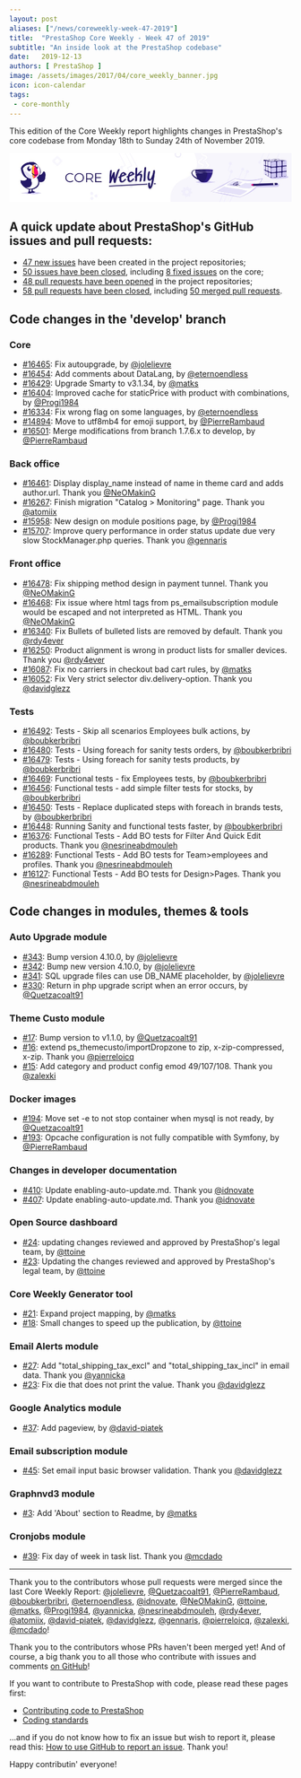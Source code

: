 ```yaml
---
layout: post
aliases: ["/news/coreweekly-week-47-2019"]
title:  "PrestaShop Core Weekly - Week 47 of 2019"
subtitle: "An inside look at the PrestaShop codebase"
date:   2019-12-13
authors: [ PrestaShop ]
image: /assets/images/2017/04/core_weekly_banner.jpg
icon: icon-calendar
tags:
 - core-monthly
---
```


This edition of the Core Weekly report highlights changes in PrestaShop's core codebase from Monday 18th to Sunday 24th of November 2019.

![Core Weekly banner](/assets/images/2018/12/banner-core-weekly.jpg)


## A quick update about PrestaShop's GitHub issues and pull requests:

- [47 new issues](https://github.com/search?q=org%3APrestaShop+is%3Apublic++-repo%3Aprestashop%2Fprestashop.github.io++is%3Aissue+created%3A2019-11-18..2019-11-24) have been created in the project repositories;
- [50 issues have been closed](https://github.com/search?q=org%3APrestaShop+is%3Apublic++-repo%3Aprestashop%2Fprestashop.github.io++is%3Aissue+closed%3A2019-11-18..2019-11-24), including [8 fixed issues](https://github.com/search?q=org%3APrestaShop+is%3Apublic++-repo%3Aprestashop%2Fprestashop.github.io++is%3Aissue+label%3Afixed+closed%3A2019-11-18..2019-11-24) on the core;
- [48 pull requests have been opened](https://github.com/search?q=org%3APrestaShop+is%3Apublic++-repo%3Aprestashop%2Fprestashop.github.io++is%3Apr+created%3A2019-11-18..2019-11-24) in the project repositories;
- [58 pull requests have been closed](https://github.com/search?q=org%3APrestaShop+is%3Apublic++-repo%3Aprestashop%2Fprestashop.github.io++is%3Apr+closed%3A2019-11-18..2019-11-24), including [50 merged pull requests](https://github.com/search?q=org%3APrestaShop+is%3Apublic++-repo%3Aprestashop%2Fprestashop.github.io++is%3Apr+merged%3A2019-11-18..2019-11-24).


## Code changes in the 'develop' branch


### Core
* [#16465](https://github.com/PrestaShop/PrestaShop/pull/16465): Fix autoupgrade, by [@jolelievre](https://github.com/jolelievre)
* [#16454](https://github.com/PrestaShop/PrestaShop/pull/16454): Add comments about DataLang, by [@eternoendless](https://github.com/eternoendless)
* [#16429](https://github.com/PrestaShop/PrestaShop/pull/16429): Upgrade Smarty to v3.1.34, by [@matks](https://github.com/matks)
* [#16404](https://github.com/PrestaShop/PrestaShop/pull/16404): Improved cache for staticPrice with product with combinations, by [@Progi1984](https://github.com/Progi1984)
* [#16334](https://github.com/PrestaShop/PrestaShop/pull/16334): Fix wrong flag on some languages, by [@eternoendless](https://github.com/eternoendless)
* [#14894](https://github.com/PrestaShop/PrestaShop/pull/14894): Move to utf8mb4 for emoji support, by [@PierreRambaud](https://github.com/PierreRambaud)
* [#16501](https://github.com/PrestaShop/PrestaShop/pull/16501): Merge modifications from branch 1.7.6.x to develop, by [@PierreRambaud](https://github.com/PierreRambaud)


### Back office
* [#16461](https://github.com/PrestaShop/PrestaShop/pull/16461): Display display_name instead of name in theme card and adds author.url. Thank you [@NeOMakinG](https://github.com/NeOMakinG)
* [#16267](https://github.com/PrestaShop/PrestaShop/pull/16267): Finish migration "Catalog > Monitoring" page. Thank you [@atomiix](https://github.com/atomiix)
* [#15958](https://github.com/PrestaShop/PrestaShop/pull/15958): New design on module positions page, by [@Progi1984](https://github.com/Progi1984)
* [#15707](https://github.com/PrestaShop/PrestaShop/pull/15707): Improve query performance in order status update due very slow StockManager.php queries. Thank you [@gennaris](https://github.com/gennaris)


### Front office
* [#16478](https://github.com/PrestaShop/PrestaShop/pull/16478): Fix shipping method design in payment tunnel. Thank you [@NeOMakinG](https://github.com/NeOMakinG)
* [#16468](https://github.com/PrestaShop/PrestaShop/pull/16468): Fix issue where html tags from ps_emailsubscription module would be escaped and not interpreted as HTML. Thank you [@NeOMakinG](https://github.com/NeOMakinG)
* [#16340](https://github.com/PrestaShop/PrestaShop/pull/16340): Fix Bullets of bulleted lists are removed by default. Thank you [@rdy4ever](https://github.com/rdy4ever)
* [#16250](https://github.com/PrestaShop/PrestaShop/pull/16250): Product alignment is wrong in product lists for smaller devices. Thank you [@rdy4ever](https://github.com/rdy4ever)
* [#16087](https://github.com/PrestaShop/PrestaShop/pull/16087): Fix no carriers in checkout bad cart rules, by [@matks](https://github.com/matks)
* [#16052](https://github.com/PrestaShop/PrestaShop/pull/16052): Fix Very strict selector div.delivery-option. Thank you [@davidglezz](https://github.com/davidglezz)


### Tests
* [#16492](https://github.com/PrestaShop/PrestaShop/pull/16492): Tests - Skip all scenarios Employees bulk actions, by [@boubkerbribri](https://github.com/boubkerbribri)
* [#16480](https://github.com/PrestaShop/PrestaShop/pull/16480): Tests - Using foreach for sanity tests orders, by [@boubkerbribri](https://github.com/boubkerbribri)
* [#16479](https://github.com/PrestaShop/PrestaShop/pull/16479): Tests - Using foreach for sanity tests products, by [@boubkerbribri](https://github.com/boubkerbribri)
* [#16469](https://github.com/PrestaShop/PrestaShop/pull/16469): Functional tests - fix Employees tests, by [@boubkerbribri](https://github.com/boubkerbribri)
* [#16456](https://github.com/PrestaShop/PrestaShop/pull/16456): Functional tests - add simple filter tests for stocks, by [@boubkerbribri](https://github.com/boubkerbribri)
* [#16450](https://github.com/PrestaShop/PrestaShop/pull/16450): Tests - Replace duplicated steps with foreach in brands tests, by [@boubkerbribri](https://github.com/boubkerbribri)
* [#16448](https://github.com/PrestaShop/PrestaShop/pull/16448): Running Sanity and functional tests faster, by [@boubkerbribri](https://github.com/boubkerbribri)
* [#16376](https://github.com/PrestaShop/PrestaShop/pull/16376): Functional Tests - Add BO tests for Filter And Quick Edit products. Thank you [@nesrineabdmouleh](https://github.com/nesrineabdmouleh)
* [#16289](https://github.com/PrestaShop/PrestaShop/pull/16289): Functional Tests - Add BO tests for Team>employees and profiles. Thank you [@nesrineabdmouleh](https://github.com/nesrineabdmouleh)
* [#16127](https://github.com/PrestaShop/PrestaShop/pull/16127): Functional Tests - Add BO tests for Design>Pages. Thank you [@nesrineabdmouleh](https://github.com/nesrineabdmouleh)


## Code changes in modules, themes & tools


### Auto Upgrade module
* [#343](https://github.com/PrestaShop/autoupgrade/pull/343): Bump version 4.10.0, by [@jolelievre](https://github.com/jolelievre)
* [#342](https://github.com/PrestaShop/autoupgrade/pull/342): Bump new version 4.10.0, by [@jolelievre](https://github.com/jolelievre)
* [#341](https://github.com/PrestaShop/autoupgrade/pull/341): SQL upgrade files can use DB_NAME placeholder, by [@jolelievre](https://github.com/jolelievre)
* [#330](https://github.com/PrestaShop/autoupgrade/pull/330): Return in php upgrade script when an error occurs, by [@Quetzacoalt91](https://github.com/Quetzacoalt91)


### Theme Custo module
* [#17](https://github.com/PrestaShop/ps_themecusto/pull/17): Bump version to v1.1.0, by [@Quetzacoalt91](https://github.com/Quetzacoalt91)
* [#16](https://github.com/PrestaShop/ps_themecusto/pull/16): extend ps_themecusto/importDropzone to zip, x-zip-compressed, x-zip. Thank you [@pierreloicq](https://github.com/pierreloicq)
* [#15](https://github.com/PrestaShop/ps_themecusto/pull/15): Add category and product config emod 49/107/108. Thank you [@zalexki](https://github.com/zalexki)


### Docker images
* [#194](https://github.com/PrestaShop/docker/pull/194): Move set -e to not stop container when mysql is not ready, by [@Quetzacoalt91](https://github.com/Quetzacoalt91)
* [#193](https://github.com/PrestaShop/docker/pull/193): Opcache configuration is not fully compatible with Symfony, by [@PierreRambaud](https://github.com/PierreRambaud)


### Changes in developer documentation
* [#410](https://github.com/PrestaShop/docs/pull/410): Update enabling-auto-update.md. Thank you [@idnovate](https://github.com/idnovate)
* [#407](https://github.com/PrestaShop/docs/pull/407): Update enabling-auto-update.md. Thank you [@idnovate](https://github.com/idnovate)


### Open Source dashboard
* [#24](https://github.com/PrestaShop/open-source/pull/24): updating changes reviewed and approved by PrestaShop's legal team, by [@ttoine](https://github.com/ttoine)
* [#23](https://github.com/PrestaShop/open-source/pull/23): Updating the changes reviewed and approved by PrestaShop's legal team, by [@ttoine](https://github.com/ttoine)


### Core Weekly Generator tool
* [#21](https://github.com/PrestaShop/core-weekly-generator/pull/21): Expand project mapping, by [@matks](https://github.com/matks)
* [#18](https://github.com/PrestaShop/core-weekly-generator/pull/18): Small changes to speed up the publication, by [@ttoine](https://github.com/ttoine)


### Email Alerts module
* [#27](https://github.com/PrestaShop/ps_emailalerts/pull/27): Add "total_shipping_tax_excl" and "total_shipping_tax_incl" in email data. Thank you [@yannicka](https://github.com/yannicka)
* [#23](https://github.com/PrestaShop/ps_emailalerts/pull/23): Fix die that does not print the value. Thank you [@davidglezz](https://github.com/davidglezz)


### Google Analytics module
* [#37](https://github.com/PrestaShop/ps_googleanalytics/pull/37): Add pageview, by [@david-piatek](https://github.com/david-piatek)


### Email subscription module
* [#45](https://github.com/PrestaShop/ps_emailsubscription/pull/45): Set email input basic browser validation. Thank you [@davidglezz](https://github.com/davidglezz)


### Graphnvd3 module
* [#3](https://github.com/PrestaShop/graphnvd3/pull/3): Add 'About' section to Readme, by [@matks](https://github.com/matks)


### Cronjobs module
* [#39](https://github.com/PrestaShop/cronjobs/pull/39): Fix day of week in task list. Thank you [@mcdado](https://github.com/mcdado)


<hr />

Thank you to the contributors whose pull requests were merged since the last Core Weekly Report: [@jolelievre](https://github.com/jolelievre), [@Quetzacoalt91](https://github.com/Quetzacoalt91), [@PierreRambaud](https://github.com/PierreRambaud), [@boubkerbribri](https://github.com/boubkerbribri), [@eternoendless](https://github.com/eternoendless), [@idnovate](https://github.com/idnovate), [@NeOMakinG](https://github.com/NeOMakinG), [@ttoine](https://github.com/ttoine), [@matks](https://github.com/matks), [@Progi1984](https://github.com/Progi1984), [@yannicka](https://github.com/yannicka), [@nesrineabdmouleh](https://github.com/nesrineabdmouleh), [@rdy4ever](https://github.com/rdy4ever), [@atomiix](https://github.com/atomiix), [@david-piatek](https://github.com/david-piatek), [@davidglezz](https://github.com/davidglezz), [@gennaris](https://github.com/gennaris), [@pierreloicq](https://github.com/pierreloicq), [@zalexki](https://github.com/zalexki), [@mcdado](https://github.com/mcdado)!

Thank you to the contributors whose PRs haven't been merged yet! And of course, a big thank you to all those who contribute with issues and comments [on GitHub](https://github.com/PrestaShop/PrestaShop)!

If you want to contribute to PrestaShop with code, please read these pages first:

 * [Contributing code to PrestaShop](https://devdocs.prestashop.com/1.7/contribute/contribution-guidelines/)
 * [Coding standards](https://devdocs.prestashop.com/1.7/development/coding-standards/)

...and if you do not know how to fix an issue but wish to report it, please read this: [How to use GitHub to report an issue](https://devdocs.prestashop.com/1.7/contribute/contribute-reporting-issues/). Thank you!

Happy contributin' everyone!

